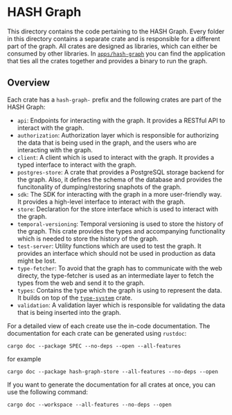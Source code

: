 # HASH Graph

This directory contains the code pertaining to the HASH Graph. Every folder in this directory contains a separate crate and is responsible for a different part of the graph. All crates are designed as libraries, which can either be consumed by other libraries. In [`apps/hash-graph`](../../apps/hash-graph) you can find the application that ties all the crates together and provides a binary to run the graph.

## Overview

Each crate has a `hash-graph-` prefix and the following crates are part of the HASH Graph:

- `api`: Endpoints for interacting with the graph. It provides a RESTful API to interact with the graph.
- `authorization`: Authorization layer which is responsible for authorizing the data that is being used in the graph, and the users who are interacting with the graph.
- `client`: A client which is used to interact with the graph. It provides a typed interface to interact with the graph.
- `postgres-store`: A crate that provides a PostgreSQL storage backend for the graph. Also, it defines the schema of the database and provides the funcitonality of dumping/restoring snaphots of the graph.
- `sdk`: The SDK for interacting with the graph in a more user-friendly way. It provides a high-level interface to interact with the graph.
- `store`: Declaration for the store interface which is used to interact with the graph.
- `temporal-versioning`: Temporal versioning is used to store the history of the graph. This crate provides the types and accompanying functionality which is needed to store the history of the graph.
- `test-server`: Utility functions which are used to test the graph. It provides an interface which should not be used in production as data might be lost.
- `type-fetcher`: To avoid that the graph has to communicate with the web directy, the type-fetcher is used as an intermediate layer to fetch the types from the web and send it to the graph.
- `types`: Contains the type which the graph is using to represent the data. It builds on top of the [`type-system`] crate.
- `validation`: A validation layer which is responsible for validating the data that is being inserted into the graph.

[`type-system`]: ../../@blockprotocol/type-system/rust

For a detailed view of each create use the in-code documentation. The documentation for each crate can be generated using `rustdoc`:

```shell
cargo doc --package SPEC --no-deps --open --all-features
```

for example

```shell
cargo doc --package hash-graph-store --all-features --no-deps --open
```

If you want to generate the documentation for all crates at once, you can use the following command:

```shell
cargo doc --workspace --all-features --no-deps --open
```
